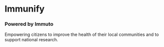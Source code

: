 # Immunify
### Powered by Immuto

Empowering citizens to improve the health of their local communities and to support national research.
